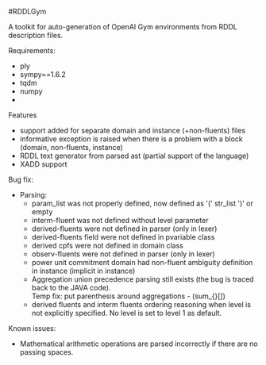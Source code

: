 #RDDLGym

A toolkit for auto-generation of OpenAI Gym environments from RDDL description files. 

Requirements:
* ply
* sympy==1.6.2
* tqdm
* numpy
* 

Features
* support added for separate domain and instance (+non-fluents) files
* informative exception is raised when there is a problem with a block (domain, non-fluents, instance)
* RDDL text generator from parsed ast (partial support of the language)
* XADD support

Bug fix:
* Parsing:
  * param_list was not properly defined, now defined as '(' str_list ')' or empty
  * interm-fluent was not defined without level parameter
  * derived-fluents were not defined in parser (only in lexer)
  * derived-fluents field were not defined in pvariable class
  * derived cpfs were not defined in domain class
  * observ-fluents were not defined in parser (only in lexer)
  * power unit commitment domain had non-fluent ambiguity definition in instance (implicit in instance)
  * Aggregation union precedence parsing still exists (the bug is traced back to the JAVA code).<br/> 
  Temp fix: put parenthesis around aggregations - (sum_{}[])
  * derived fluents and interm fluents ordering reasoning when level is not explicitly specified.
  No level is set to level 1 as default.

Known issues:
* Mathematical arithmetic operations are parsed incorrectly if there are no passing spaces.